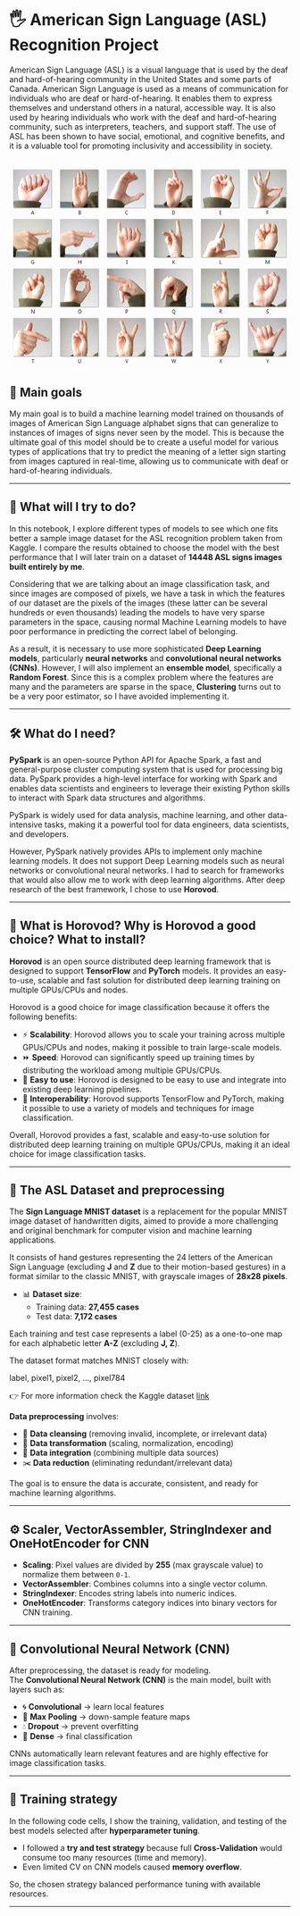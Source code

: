 # 🖐️ American Sign Language (ASL) Recognition Project

American Sign Language (ASL) is a visual language that is used by the deaf and hard-of-hearing community in the United States and some parts of Canada. American Sign Language is used as a means of communication for individuals who are deaf or hard-of-hearing. It enables them to express themselves and understand others in a natural, accessible way. It is also used by hearing individuals who work with the deaf and hard-of-hearing community, such as interpreters, teachers, and support staff. The use of ASL has been shown to have social, emotional, and cognitive benefits, and it is a valuable tool for promoting inclusivity and accessibility in society.

![ASL_Alphabet](project_images/ASL_Alphabet.png)
---

## 🎯 Main goals

My main goal is to build a machine learning model trained on thousands of images of American Sign Language alphabet signs that can generalize to instances of images of signs never seen by the model. This is because the ultimate goal of this model should be to create a useful model for various types of applications that try to predict the meaning of a letter sign starting from images captured in real-time, allowing us to communicate with deaf or hard-of-hearing individuals.

---

## 🤔 What will I try to do?

In this notebook, I explore different types of models to see which one fits better a sample image dataset for the ASL recognition problem taken from Kaggle. I compare the results obtained to choose the model with the best performance that I will later train on a dataset of **14448 ASL signs images built entirely by me**.  

Considering that we are talking about an image classification task, and since images are composed of pixels, we have a task in which the features of our dataset are the pixels of the images (these latter can be several hundreds or even thousands) leading the models to have very sparse parameters in the space, causing normal Machine Learning models to have poor performance in predicting the correct label of belonging.  

As a result, it is necessary to use more sophisticated **Deep Learning models**, particularly **neural networks** and **convolutional neural networks (CNNs)**. However, I will also implement an **ensemble model**, specifically a **Random Forest**. Since this is a complex problem where the features are many and the parameters are sparse in the space, **Clustering** turns out to be a very poor estimator, so I have avoided implementing it.

---

## 🛠️ What do I need?

**PySpark** is an open-source Python API for Apache Spark, a fast and general-purpose cluster computing system that is used for processing big data. PySpark provides a high-level interface for working with Spark and enables data scientists and engineers to leverage their existing Python skills to interact with Spark data structures and algorithms.  

PySpark is widely used for data analysis, machine learning, and other data-intensive tasks, making it a powerful tool for data engineers, data scientists, and developers.  

However, PySpark natively provides APIs to implement only machine learning models. It does not support Deep Learning models such as neural networks or convolutional neural networks. I had to search for frameworks that would also allow me to work with deep learning algorithms. After deep research of the best framework, I chose to use **Horovod**.

---

## 🚀 What is Horovod? Why is Horovod a good choice? What to install?

**Horovod** is an open source distributed deep learning framework that is designed to support **TensorFlow** and **PyTorch** models. It provides an easy-to-use, scalable and fast solution for distributed deep learning training on multiple GPUs/CPUs and nodes.  

Horovod is a good choice for image classification because it offers the following benefits:  

- ⚡ **Scalability**: Horovod allows you to scale your training across multiple GPUs/CPUs and nodes, making it possible to train large-scale models.  
- ⏩ **Speed**: Horovod can significantly speed up training times by distributing the workload among multiple GPUs/CPUs.  
- 🧩 **Easy to use**: Horovod is designed to be easy to use and integrate into existing deep learning pipelines.  
- 🔗 **Interoperability**: Horovod supports TensorFlow and PyTorch, making it possible to use a variety of models and techniques for image classification.  

Overall, Horovod provides a fast, scalable and easy-to-use solution for distributed deep learning training on multiple GPUs/CPUs, making it an ideal choice for image classification tasks.

---

## 📂 The ASL Dataset and preprocessing

The **Sign Language MNIST dataset** is a replacement for the popular MNIST image dataset of handwritten digits, aimed to provide a more challenging and original benchmark for computer vision and machine learning applications.  

It consists of hand gestures representing the 24 letters of the American Sign Language (excluding **J** and **Z** due to their motion-based gestures) in a format similar to the classic MNIST, with grayscale images of **28x28 pixels**.  

- 📊 **Dataset size**:  
  - Training data: **27,455 cases**  
  - Test data: **7,172 cases**  

Each training and test case represents a label (0-25) as a one-to-one map for each alphabetic letter **A-Z** (excluding **J, Z**).  

The dataset format matches MNIST closely with:

label, pixel1, pixel2, …, pixel784

👉 For more information check the Kaggle dataset [link](https://www.kaggle.com/datasets/datamunge/sign-language-mnist) 

**Data preprocessing** involves:  
- 🧹 **Data cleansing** (removing invalid, incomplete, or irrelevant data)  
- 🔄 **Data transformation** (scaling, normalization, encoding)  
- 🔗 **Data integration** (combining multiple data sources)  
- ✂️ **Data reduction** (eliminating redundant/irrelevant data)  

The goal is to ensure the data is accurate, consistent, and ready for machine learning algorithms.

---

## ⚙️ Scaler, VectorAssembler, StringIndexer and OneHotEncoder for CNN

- **Scaling**: Pixel values are divided by **255** (max grayscale value) to normalize them between `0-1`.  
- **VectorAssembler**: Combines columns into a single vector column.  
- **StringIndexer**: Encodes string labels into numeric indices.  
- **OneHotEncoder**: Transforms category indices into binary vectors for CNN training.  

---

## 🧠 Convolutional Neural Network (CNN)

After preprocessing, the dataset is ready for modeling.  
The **Convolutional Neural Network (CNN)** is the main model, built with layers such as:  

- 🌀 **Convolutional** → learn local features  
- 🔽 **Max Pooling** → down-sample feature maps  
- 💧 **Dropout** → prevent overfitting  
- 🔗 **Dense** → final classification  

CNNs automatically learn relevant features and are highly effective for image classification tasks.  

---

## 🔧 Training strategy

In the following code cells, I show the training, validation, and testing of the best models selected after **hyperparameter tuning**.  

- I followed a **try and test strategy** because full **Cross-Validation** would consume too many resources (time and memory).  
- Even limited CV on CNN models caused **memory overflow**.  

So, the chosen strategy balanced performance tuning with available resources.

---
